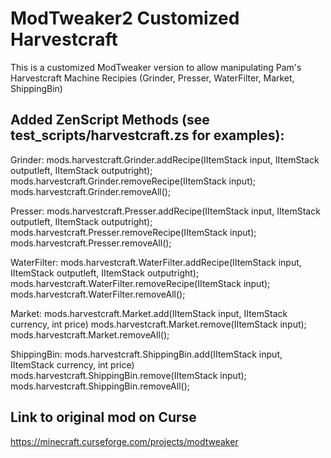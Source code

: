 ModTweaker2 Customized Harvestcraft
==========
This is a customized ModTweaker version to allow manipulating Pam's Harvestcraft Machine Recipies (Grinder, Presser, WaterFilter, Market, ShippingBin)

Added ZenScript Methods (see test_scripts/harvestcraft.zs for examples):
----------
Grinder:
mods.harvestcraft.Grinder.addRecipe(IItemStack input, IItemStack outputleft, IItemStack outputright);
mods.harvestcraft.Grinder.removeRecipe(IItemStack input);
mods.harvestcraft.Grinder.removeAll();

Presser:
mods.harvestcraft.Presser.addRecipe(IItemStack input, IItemStack outputleft, IItemStack outputright);
mods.harvestcraft.Presser.removeRecipe(IItemStack input);
mods.harvestcraft.Presser.removeAll();

WaterFilter:
mods.harvestcraft.WaterFilter.addRecipe(IItemStack input, IItemStack outputleft, IItemStack outputright);
mods.harvestcraft.WaterFilter.removeRecipe(IItemStack input);
mods.harvestcraft.WaterFilter.removeAll();

Market:
mods.harvestcraft.Market.add(IItemStack input, IItemStack currency, int price) 
mods.harvestcraft.Market.remove(IItemStack input);
mods.harvestcraft.Market.removeAll();

ShippingBin:
mods.harvestcraft.ShippingBin.add(IItemStack input, IItemStack currency, int price) 
mods.harvestcraft.ShippingBin.remove(IItemStack input);
mods.harvestcraft.ShippingBin.removeAll();



Link to original mod on Curse
----------
https://minecraft.curseforge.com/projects/modtweaker

